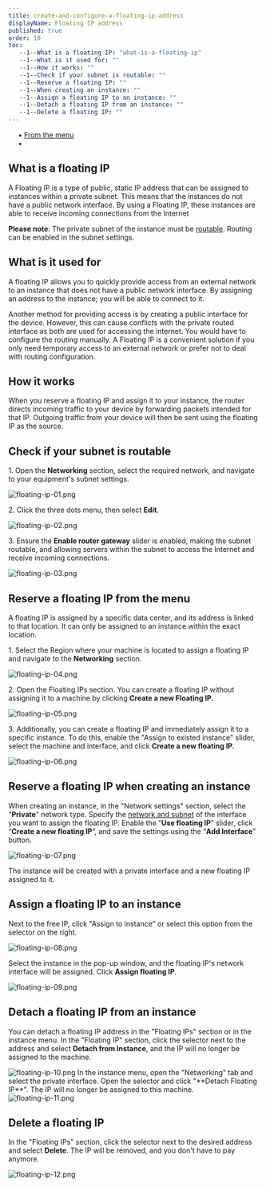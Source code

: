 ```yaml
---
title: create-and-configure-a-floating-ip-address
displayName: Floating IP address
published: true
order: 10
toc:
   --1--What is a floating IP: "what-is-a-floating-ip"
   --1--What is it used for: ""
   --1--How it works: ""
   --1--Check if your subnet is routable: ""
   --1--Reserve a floating IP: ""
   --1--When creating an instance: ""
   --1--Assign a floating IP to an instance: ""
   --1--Detach a floating IP from an instance: ""
   --1--Delete a floating IP: ""
---
```

  
  
  
  
  
     • [From the menu](#)  
     •  
  
  

What is a floating IP
---------------------

A Floating IP is a type of public, static IP address that can be assigned to instances within a private subnet. This means that the instances do not have a public network interface. By using a Floating IP, these instances are able to receive incoming connections from the Internet

**Please note**: The private subnet of the instance must be [routable](https://gcorelabs.com/support/articles/360013801997/#h_01EKFR0HBE7EZ5HYXEZA0PV41Q). Routing can be enabled in the subnet settings.

What is it used for
-------------------

A floating IP allows you to quickly provide access from an external network to an instance that does not have a public network interface. By assigning an address to the instance; you will be able to connect to it.

Another method for providing access is by creating a public interface for the device. However, this can cause conflicts with the private routed interface as both are used for accessing the internet. You would have to configure the routing manually. A Floating IP is a convenient solution if you only need temporary access to an external network or prefer not to deal with routing configuration.

How it works
------------

When you reserve a floating IP and assign it to your instance, the router directs incoming traffic to your device by forwarding packets intended for that IP. Outgoing traffic from your device will then be sent using the floating IP as the source.

Check if your subnet is routable
--------------------------------

1\. Open the **Networking** section, select the required network, and navigate to your equipment's subnet settings. 

<img src="https://support.gcore.com/hc/article_attachments/12391415662737" alt="floating-ip-01.png">

2\. Click the three dots menu, then select **Edit**.

<img src="https://support.gcore.com/hc/article_attachments/12391621674513" alt="floating-ip-02.png">

3\. Ensure the **Enable router gateway** slider is enabled, making the subnet routable, and allowing servers within the subnet to access the Internet and receive incoming connections.

<img src="https://support.gcore.com/hc/article_attachments/12391738930705" alt="floating-ip-03.png">

Reserve a floating IP from the menu
-----------------------------------

A floating IP is assigned by a specific data center, and its address is linked to that location. It can only be assigned to an instance within the exact location.

1\. Select the Region where your machine is located to assign a floating IP and navigate to the **Networking** section.

<img src="https://support.gcore.com/hc/article_attachments/12391851006353" alt="floating-ip-04.png">

2\. Open the Floating IPs section. You can create a floating IP without assigning it to a machine by clicking **Create a new Floating IP.**

<img src="https://support.gcore.com/hc/article_attachments/12392006241425" alt="floating-ip-05.png">

3\. Additionally, you can create a floating IP and immediately assign it to a specific instance. To do this, enable the "Assign to existed instance" slider, select the machine and interface, and click **Create a new floating IP.**

<img src="https://support.gcore.com/hc/article_attachments/12392182782993" alt="floating-ip-06.png">

Reserve a floating IP when creating an instance
-----------------------------------------------

When creating an instance, in the "Network settings" section, select the "**Private**" network type. Specify the [network and subnet](https://gcorelabs.com/ru/support/articles/360013801997/) of the interface you want to assign the floating IP. Enable the “**Use floating IP**” slider, click “**Create a new floating IP**”, and save the settings using the “**Add Interface**” button.

<img src="https://support.gcore.com/hc/article_attachments/12392462274833" alt="floating-ip-07.png">

The instance will be created with a private interface and a new floating IP assigned to it.

Assign a floating IP to an instance
-----------------------------------

Next to the free IP, click "Assign to instance" or select this option from the selector on the right.  
  
<img src="https://support.gcore.com/hc/article_attachments/12392603351313" alt="floating-ip-08.png">

Select the instance in the pop-up window, and the floating IP's network interface will be assigned. Click **Assign floating IP**.

<img src="https://support.gcore.com/hc/article_attachments/12392628635793" alt="floating-ip-09.png">

Detach a floating IP from an instance
-------------------------------------

You can detach a floating IP address in the "Floating IPs" section or in the instance menu. In the "Floating IP" section, click the selector next to the address and select **Detach from Instance**, and the IP will no longer be assigned to the machine.

<img src="https://support.gcore.com/hc/article_attachments/12392631295505" alt="floating-ip-10.png">  
In the instance menu, open the "Networking" tab and select the private interface. Open the selector and click "**Detach Floating IP**". The IP will no longer be assigned to this machine.

<img src="https://support.gcore.com/hc/article_attachments/12392664056465" alt="floating-ip-11.png">

Delete a floating IP
--------------------

In the "Floating IPs" section, click the selector next to the desired address and select **Delete**. The IP will be removed, and you don't have to pay anymore.

<img src="https://support.gcore.com/hc/article_attachments/12392700821393" alt="floating-ip-12.png">